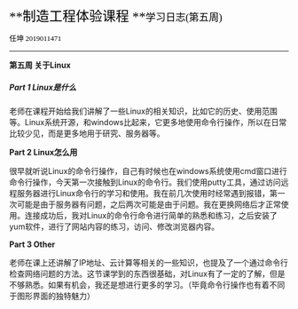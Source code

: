 <font face="黑体" size="5" color="black">**制造工程体验课程 **</font><font face="楷体" size="4" color="black">学习日志(第五周)</font>

<font face="楷体" size="2" color="black">任坤 2019011471</font> 

___________________________________________________________________

**第五周  关于Linux**

##### Part 1   Linux是什么

老师在课程开始给我们讲解了一些Linux的相关知识，比如它的历史、使用范围等。Linux系统开源，和windows比起来，它更多地使用命令行操作，所以在日常比较少见，而是更多地用于研究、服务器等。

**Part 2   Linux怎么用**

很早就听说Linux的命令行操作，自己有时候也在windows系统使用cmd窗口进行命令行操作，今天第一次接触到Linux的命令行。我们使用putty工具，通过访问远程服务器进行Linux命令行的学习和使用。我在前几次使用时经常遇到报错，第一次可能是由于服务器有问题，之后两次可能是由于问题。我在更换网络后才正常使用。连接成功后，我对Linux的命令行命令进行简单的熟悉和练习，之后安装了yum软件，进行了网站内容的练习，访问、修改浏览器内容。

**Part 3   Other**

老师在课上还讲解了IP地址、云计算等相关的一些知识，也提及了一个通过命令行检查网络问题的方法。这节课学到的东西很基础，对Linux有了一定的了解，但是不够熟悉。如果有机会，我还是想进行更多的学习。（毕竟命令行操作也有着不同于图形界面的独特魅力）